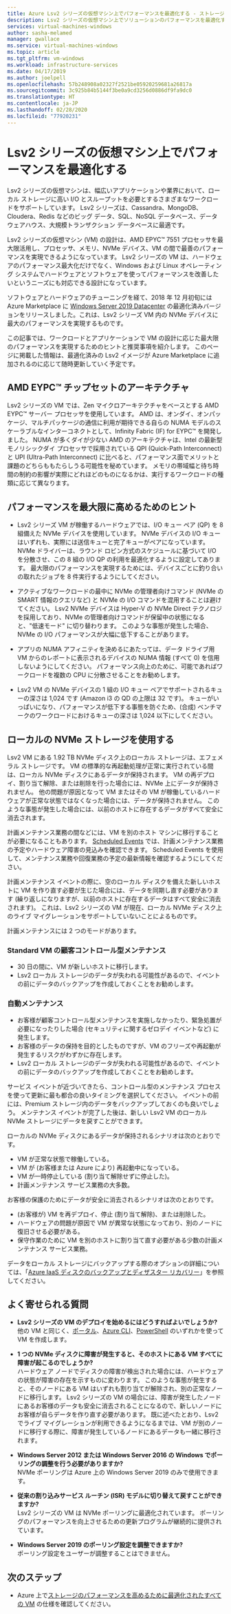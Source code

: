 ```yaml
---
title: Azure Lsv2 シリーズの仮想マシン上でパフォーマンスを最適化する - ストレージ
description: Lsv2 シリーズの仮想マシン上でソリューションのパフォーマンスを最適化する方法を紹介します。
services: virtual-machines-windows
author: sasha-melamed
manager: gwallace
ms.service: virtual-machines-windows
ms.topic: article
ms.tgt_pltfrm: vm-windows
ms.workload: infrastructure-services
ms.date: 04/17/2019
ms.author: joelpell
ms.openlocfilehash: 57b248908a02327f2521be05920259681a26817a
ms.sourcegitcommit: 3c925b84b5144f3be0a9cd3256d0886df9fa9dc0
ms.translationtype: HT
ms.contentlocale: ja-JP
ms.lasthandoff: 02/28/2020
ms.locfileid: "77920231"
---
```

# <a name="optimize-performance-on-the-lsv2-series-virtual-machines"></a>Lsv2 シリーズの仮想マシン上でパフォーマンスを最適化する

Lsv2 シリーズの仮想マシンは、幅広いアプリケーションや業界において、ローカル ストレージに高い I/O とスループットを必要とするさまざまなワークロードをサポートしています。  Lsv2 シリーズは、Cassandra、MongoDB、Cloudera、Redis などのビッグ データ、SQL、NoSQL データベース、データ ウェアハウス、大規模トランザクション データベースに最適です。

Lsv2 シリーズの仮想マシン (VM) の設計は、AMD EPYC™ 7551 プロセッサを最大限活用し、プロセッサ、メモリ、NVMe デバイス、VM の間で最善のパフォーマンスを実現できるようになっています。 Lsv2 シリーズの VM は、ハードウェアのパフォーマンス最大化だけでなく、Windows および Linux オペレーティング システムでハードウェアとソフトウェアを使ってパフォーマンスを改善したいというニーズにも対応できる設計になっています。

ソフトウェアとハードウェアのチューニングを経て、2018 年 12 月初旬には Azure Marketplace に [Windows Server 2019 Datacenter](https://azuremarketplace.microsoft.com/marketplace/apps/microsoftwindowsserver.windowsserver?tab=Overview) の最適化済みバージョンをリリースしました。これは、Lsv2 シリーズ VM 内の NVMe デバイスに最大のパフォーマンスを実現するものです。

この記事では、ワークロードとアプリケーションで VM の設計に応じた最大限のパフォーマンスを実現するためのヒントと推奨事項を紹介します。 このページに掲載した情報は、最適化済みの Lsv2 イメージが Azure Marketplace に追加されるのに応じて随時更新していく予定です。

## <a name="amd-eypc-chipset-architecture"></a>AMD EYPC™ チップセットのアーキテクチャ

Lsv2 シリーズの VM では、Zen マイクロアーキテクチャをベースとする AMD EYPC™ サーバー プロセッサを使用しています。 AMD は、オンダイ、オンパッケージ、マルチパッケージの通信に利用が期待できる自らの NUMA モデルのスケーラブルなインターコネクトとして、Infinity Fabric (IF) for EYPC™ を開発しました。 NUMA が多くダイが少ない AMD のアーキテクチャは、Intel の最新型モノリシックダイ プロセッサで採用されている QPI (Quick-Path Interconnect) と UPI (Ultra-Path Interconnect) に比べると、パフォーマンス面でメリットと課題のどちらももたらしうる可能性を秘めています。 メモリの帯域幅と待ち時間の制約の影響が実際にどれほどのものになるかは、実行するワークロードの種類に応じて異なります。

## <a name="tips-for-maximizing-performance"></a>パフォーマンスを最大限に高めるためのヒント

* Lsv2 シリーズ VM が稼働するハードウェアでは、I/O キュー ペア (QP) を 8 組備えた NVMe デバイスを使用しています。 NVMe デバイスの I/O キューはいずれも、実際には送信キューと完了キューがペアになっています。 NVMe ドライバーは、ラウンド ロビン方式のスケジュールに基づいて I/O を分散させ、この 8 組の I/O QP の利用を最適化するように設定してあります。 最大限のパフォーマンスを実現するためには、デバイスごとに釣り合いの取れたジョブを 8 件実行するようにしてください。

* アクティブなワークロードの最中に NVMe の管理者向けコマンド (NVMe の SMART 情報のクエリなど) と NVMe の I/O コマンドを混用することは避けてください。 Lsv2 NVMe デバイスは Hyper-V の NVMe Direct テクノロジを採用しており、NVMe の管理者向けコマンドが保留中の状態になると、"低速モード" に切り替わります。 このような事態が発生した場合、NVMe の I/O パフォーマンスが大幅に低下することがあります。

* アプリの NUMA アフィニティを決めるにあたっては、データ ドライブ用 VM からのレポートに表示されるデバイスの NUMA 情報 (すべて 0) を信用しないようにしてください。 パフォーマンス向上のために、可能であればワークロードを複数の CPU に分散させることをお勧めします。 

* Lsv2 VM の NVMe デバイスの 1 組の I/O キュー ペアでサポートされるキューの深さは 1,024 です (Amazon i3 の QD の上限は 32 です)。 キューがいっぱいになり、パフォーマンスが低下する事態を防ぐため、(合成) ベンチマークのワークロードにおけるキューの深さは 1,024 以下にしてください。

## <a name="utilizing-local-nvme-storage"></a>ローカルの NVMe ストレージを使用する

Lsv2 VM にある 1.92 TB NVMe ディスク上のローカル ストレージは、エフェメラル ストレージです。 VM の標準的な再起動処理が正常に実行されている間は、ローカル NVMe ディスクにあるデータが保持されます。 VM の再デプロイ、割り当て解除、または削除を行った場合には、NVMe 上にデータが保持されません。 他の問題が原因となって VM またはその VM が稼働しているハードウェアが正常な状態ではなくなった場合には、データが保持されません。 このような事態が発生した場合には、以前のホストに存在するデータがすべて安全に消去されます。

計画メンテナンス業務の間などには、VM を別のホスト マシンに移行することが必要になることもあります。 [Scheduled Events](scheduled-events.md) では、計画メンテナンス業務の予定やハードウェア障害の見込みを確認できます。 Scheduled Events を使用して、メンテナンス業務や回復業務の予定の最新情報を確認するようにしてください。

計画メンテナンス イベントの際に、空のローカル ディスクを備えた新しいホストに VM を作り直す必要が生じた場合には、データを同期し直す必要があります (繰り返しになりますが、以前のホストに存在するデータはすべて安全に消去されます)。 これは、Lsv2 シリーズの VM が現在、ローカル NVMe ディスク上のライブ マイグレーションをサポートしていないことによるものです。

計画メンテナンスには 2 つのモードがあります。

### <a name="standard-vm-customer-controlled-maintenance"></a>Standard VM の顧客コントロール型メンテナンス

- 30 日の間に、VM が新しいホストに移行します。
- Lsv2 ローカル ストレージのデータが失われる可能性があるので、イベントの前にデータのバックアップを作成しておくことをお勧めします。

### <a name="automatic-maintenance"></a>自動メンテナンス

- お客様が顧客コントロール型メンテナンスを実施しなかったり、緊急処置が必要になったりした場合 (セキュリティに関するゼロデイ イベントなど) に発生します。
- お客様のデータの保持を目的としたものですが、VM のフリーズや再起動が発生するリスクがわずかに存在します。
- Lsv2 ローカル ストレージのデータが失われる可能性があるので、イベントの前にデータのバックアップを作成しておくことをお勧めします。

サービス イベントが近づいてきたら、コントロール型のメンテナンス プロセスを使って更新に最も都合の良いタイミングを選択してください。 イベントの前には、Premium ストレージ内のデータをバックアップしておくのも良いでしょう。 メンテナンス イベントが完了した後は、新しい Lsv2 VM のローカル NVMe ストレージにデータを戻すことができます。

ローカルの NVMe ディスクにあるデータが保持されるシナリオは次のとおりです。

- VM が正常な状態で稼働している。
- VM が (お客様または Azure により) 再起動中になっている。
- VM が一時停止している (割り当て解除せずに停止した)。
- 計画メンテナンス サービス業務の大多数。

お客様の保護のためにデータが安全に消去されるシナリオは次のとおりです。

- (お客様が) VM を再デプロイ、停止 (割り当て解除)、または削除した。
- ハードウェアの問題が原因で VM が異常な状態になっており、別のノードに復旧させる必要がある。
- 保守作業のために VM を別のホストに割り当て直す必要がある少数の計画メンテナンス サービス業務。

データをローカル ストレージにバックアップする際のオプションの詳細については、「[Azure IaaS ディスクのバックアップとディザスター リカバリー](backup-and-disaster-recovery-for-azure-iaas-disks.md)」を参照してください。

## <a name="frequently-asked-questions"></a>よく寄せられる質問

* **Lsv2 シリーズの VM のデプロイを始めるにはどうすればよいでしょうか?**  
   他の VM と同じく、[ポータル](quick-create-portal.md)、[Azure CLI](quick-create-cli.md)、[PowerShell](quick-create-powershell.md) のいずれかを使って VM を作成します。

* **1 つの NVMe ディスクに障害が発生すると、そのホストにある VM すべてに障害が起こるのでしょうか?**  
   ハードウェア ノードでディスクの障害が検出された場合には、ハードウェアの状態が障害の存在を示すものに変わります。 このような事態が発生すると、そのノードにある VM はいずれも割り当てが解除され、別の正常なノードに移行します。 Lsv2 シリーズの VM の場合には、障害が発生したノードにあるお客様のデータも安全に消去されることになるので、新しいノードにお客様が自らデータを作り直す必要があります。 既に述べたとおり、Lsv2 でライブ マイグレーションが利用できるようになるまでは、VM が別のノードに移行する際に、障害が発生しているノードにあるデータも一緒に移行されます。

* **Windows Server 2012 または Windows Server 2016 の Windows でポーリングの調整を行う必要がありますか?**  
   NVMe ポーリングは Azure 上の Windows Server 2019 のみで使用できます。  

* **従来の割り込みサービス ルーチン (ISR) モデルに切り替えて戻すことができますか?**  
   Lsv2 シリーズの VM は NVMe ポーリングに最適化されています。 ポーリングのパフォーマンスを向上させるための更新プログラムが継続的に提供されています。

* **Windows Server 2019 のポーリング設定を調整できますか?**  
   ポーリング設定をユーザーが調整することはできません。
   
## <a name="next-steps"></a>次のステップ

* Azure 上で[ストレージのパフォーマンスを高めるために最適化されたすべての VM](sizes-storage.md) の仕様を確認してください。
